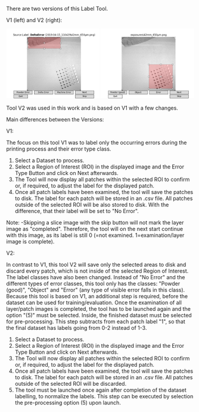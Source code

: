 There are two versions of this Label Tool.

V1 (left) and V2 (right):

<p float="left">
  <img src="/Label_Tool/tool_v1.png" width="250" />
  <img src="/Label_Tool/tool_v2.png" width="250" /> 
</p>

Tool V2 was used in this work and is based on V1 with a few changes.

Main differences between the Versions:

V1:

The focus on this tool V1 was to label only the occurring errors during the printing process and their error type class.

1. Select a Dataset to process.
2. Select a Region of Interest (ROI) in the displayed image and the Error Type Button and click on Next afterwards.
3. The Tool will now display all patches within the selected ROI to confirm or, if required, to adjust the label for the displayed patch.
4. Once all patch labels have been examined, the tool will save the patches to disk. The label for each patch will be stored in an .csv file. All patches outside of the selected ROI will be also stored to disk. With the difference, that their label will be set to "No Error".

Note:
-Skipping a slice image with the skip button will not mark the layer image as "completed". Therefore, the tool will on the next start continue with this image, as its label is still 0 (=not examined. 1=examination/layer image is complete).

V2:

In contrast to V1, this tool V2 will save only the selected areas to disk and discard every patch, which is not inside of the selected Region of Interest. The label classes have also been changed. Instead of "No Error" and the different types of error classes, this tool only has the classes: "Powder (good)", "Object" and "Error" (any type of visible error falls in this class). Because this tool is based on V1, an additional step is required, before the dataset can be used for training/evaluation. Once the examination of all layer/patch images is completed, the tool has to be launched again and the option "(5)" must be selected. Inside, the finished dataset must be selected for pre-processing. This step subtracts from each patch label "1", so that the final dataset has labels going from 0-2 instead of 1-3.

1. Select a Dataset to process.
2. Select a Region of Interest (ROI) in the displayed image and the Error Type Button and click on Next afterwards.
3. The Tool will now display all patches within the selected ROI to confirm or, if required, to adjust the label for the displayed patch.
4. Once all patch labels have been examined, the tool will save the patches to disk. The label for each patch will be stored in an .csv file. All patches outside of the selected ROI will be discarded.
5. The tool must be launched once again after completion of the dataset labelling, to normalize the labels. This step can be executed by selection the pre-processing option (5) upon launch.
